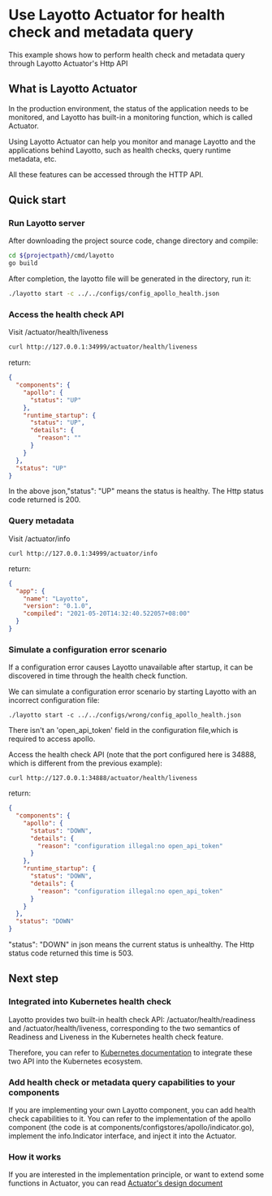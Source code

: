 # Use Layotto Actuator for health check and metadata query

This example shows how to perform health check and metadata query through Layotto Actuator's Http API

## What is Layotto Actuator

In the production environment, the status of the application needs to be monitored, and Layotto has built-in a monitoring function, which is called Actuator. 

Using Layotto Actuator can help you monitor and manage Layotto and the applications behind Layotto, such as health checks, query runtime metadata, etc.

All these features can be accessed through the HTTP API.

## Quick start

### Run Layotto server

After downloading the project source code, change directory and compile:

```bash
cd ${projectpath}/cmd/layotto
go build
```

After completion, the layotto file will be generated in the directory, run it:

```bash
./layotto start -c ../../configs/config_apollo_health.json
```

### Access the health check API

Visit /actuator/health/liveness

```bash
curl http://127.0.0.1:34999/actuator/health/liveness
```

return:

```json
{
  "components": {
    "apollo": {
      "status": "UP"
    },
    "runtime_startup": {
      "status": "UP",
      "details": {
        "reason": ""
      }
    }
  },
  "status": "UP"
}
```

In the above json,"status": "UP" means the status is healthy. The Http status code returned is 200.

### Query metadata

Visit /actuator/info

```shell
curl http://127.0.0.1:34999/actuator/info
```

return:

```json
{
  "app": {
    "name": "Layotto",
    "version": "0.1.0",
    "compiled": "2021-05-20T14:32:40.522057+08:00"
  }
}
```

### Simulate a configuration error scenario

If a configuration error causes Layotto unavailable after startup, it can be discovered in time through the health check function.

We can simulate a configuration error scenario by starting Layotto with an incorrect configuration file:

```shell
./layotto start -c ../../configs/wrong/config_apollo_health.json
```

There isn't an 'open_api_token' field in the configuration file,which is required to access apollo.

Access the health check API (note that the port configured here is 34888, which is different from the previous example):

```shell
curl http://127.0.0.1:34888/actuator/health/liveness
```

return:

```json
{
  "components": {
    "apollo": {
      "status": "DOWN",
      "details": {
        "reason": "configuration illegal:no open_api_token"
      }
    },
    "runtime_startup": {
      "status": "DOWN",
      "details": {
        "reason": "configuration illegal:no open_api_token"
      }
    }
  },
  "status": "DOWN"
}
```

"status": "DOWN" in json means the current status is unhealthy. The Http status code returned this time is 503.

## Next step

### Integrated into Kubernetes health check

Layotto provides two built-in health check API: /actuator/health/readiness and /actuator/health/liveness, corresponding to the two semantics of Readiness and Liveness in the Kubernetes health check feature.

Therefore, you can refer to [Kubernetes documentation](https://kubernetes.io/docs/tasks/configure-pod-container/configure-liveness-readiness-startup-probes/) to integrate these two API into the Kubernetes ecosystem.

### Add health check or metadata query capabilities to your components

If you are implementing your own Layotto component, you can add health check capabilities to it. You can refer to the implementation of the apollo component (the code is at components/configstores/apollo/indicator.go), implement the info.Indicator interface, and inject it into the Actuator.

### How it works

If you are interested in the implementation principle, or want to extend some functions in Actuator, you can read [Actuator's design document](en/design/actuator/actuator-design-doc.md)